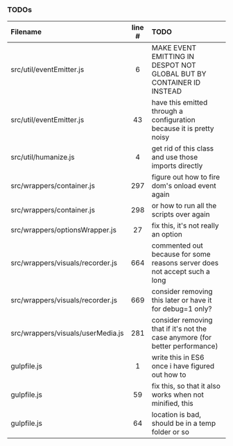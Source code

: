 ### TODOs
| Filename | line # | TODO
|:------|:------:|:------
| src/util/eventEmitter.js | 6 | MAKE EVENT EMITTING IN DESPOT NOT GLOBAL BUT BY CONTAINER ID INSTEAD
| src/util/eventEmitter.js | 43 | have this emitted through a configuration because it is pretty noisy
| src/util/humanize.js | 4 | get rid of this class and use those imports directly
| src/wrappers/container.js | 297 | figure out how to fire dom's onload event again
| src/wrappers/container.js | 298 | or how to run all the scripts over again
| src/wrappers/optionsWrapper.js | 27 | fix this, it's not really an option
| src/wrappers/visuals/recorder.js | 664 | commented out because for some reasons server does not accept such a long
| src/wrappers/visuals/recorder.js | 669 | consider removing this later or have it for debug=1 only?
| src/wrappers/visuals/userMedia.js | 281 | consider removing that if it's not the case anymore (for better performance)
| gulpfile.js | 1 | write this in ES6 once i have figured out how to
| gulpfile.js | 59 | fix this, so that it also works when not minified, this
| gulpfile.js | 64 | location is bad, should be in a temp folder or so